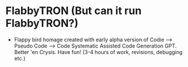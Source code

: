# FlabbyTRON (But can it run FlabbyTRON?)
* Flappy bird homage created with early alpha version of Codie --> Pseudo Code --> Code Systematic Assisted Code Generation GPT. 
Better 'en Crysis. Have fun! (3-4 hours of work, revisions, debugging etc.)
